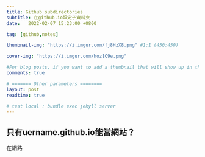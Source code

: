 ```yaml
---
title: Github subdirectories
subtitle: 在github.io設定子資料夾
date:   2022-02-07 15:23:00 +0800

tag: [github,notes]

thumbnail-img: "https://i.imgur.com/fj8HzX8.png" #1:1 (450:450)

cover-img: "https://i.imgur.com/hoz1C9e.png"

#For blog posts, if you want to add a thumbnail that will show up in the feed, use thumbnail-img: /path/to/image. If no thumbnail is provided, then cover-img will be used as the thumbnail. You can use thumbnail-img: "" to disable a thumbnail.
comments: true

# ======= Other parameters ========
layout: post
readtime: true

# test local : bundle exec jekyll server
---
```


## 只有uername.github.io能當網站？

在網路